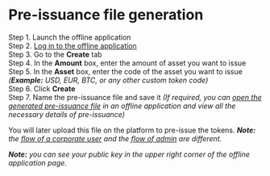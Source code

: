 # Pre-issuance file generation

Step 1. Launch the offline application  
Step 2. [Log in to the offline application](https://cryptofund.software/resources/product-guide/end-users/offline-application/log-in-to-the-offline-application/)  
Step 3. Go to the **Create** tab  
Step 4. In the **Amount** box, enter the amount of asset you want to issue  
Step 5. In the **Asset** box, enter the code of the asset you want to issue _\(**Example:** USD, EUR, BTC, or any other custom token code\)_  
Step 6. Click **Create**  
Step 7. Name the pre-issuance file and save it _\(If required, you can_ [_open the generated pre-issuance file_](https://cryptofund.software/resources/product-guide/end-users/offline-application/pre-issuance-file-review/) _in an offline application and view all the necessary details of pre-issuance\)_

You will later upload this file on the platform to pre-issue the tokens. _**Note:** the_ [_flow of a corporate user_](https://cryptofund.software/resources/product-guide/end-users/user-issued-tokens/token-pre-issuance/) _and the_ [_flow of admin_](https://cryptofund.software/resources/product-guide/admins/system-assets-management/system-asset-pre-issuance/) _are different._

_**Note:** you can see your public key in the upper right corner of the offline application page._

